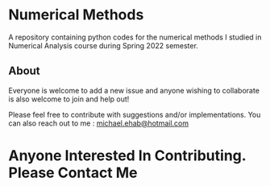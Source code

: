 # Numerical Methods
A repository containing python codes for the numerical methods I studied in Numerical Analysis course during Spring 2022 semester.

## About
Everyone is welcome to add a new issue and anyone wishing to collaborate is also welcome to join and help out!

Please feel free to contribute with suggestions and/or implementations. You can also reach out to me : michael.ehab@hotmail.com

# Anyone Interested In Contributing. Please Contact Me
